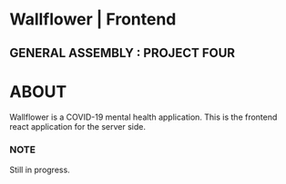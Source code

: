 # Wallflower | Frontend

## GENERAL ASSEMBLY : PROJECT FOUR

# ABOUT

Wallflower is a COVID-19 mental health application. This is the frontend react application for the server side.

### NOTE

Still in progress.
